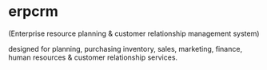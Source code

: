 # erpcrm

(Enterprise resource planning & customer relationship management system)

designed for planning, purchasing inventory, sales, marketing, finance, human resources & customer relationship services.
